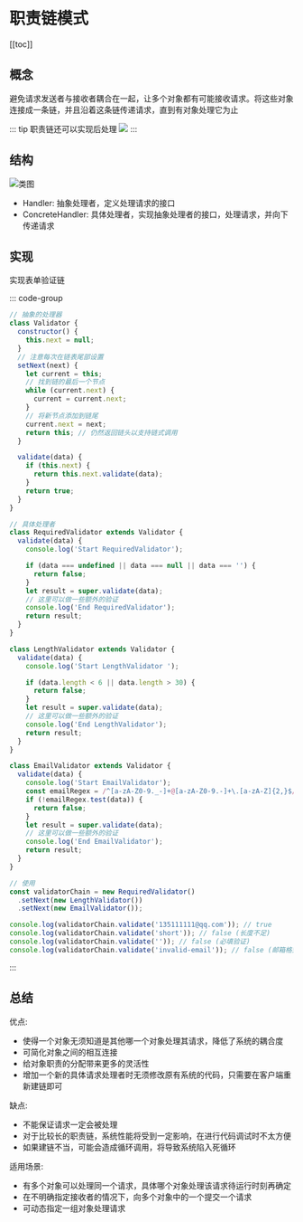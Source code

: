 # 职责链模式

[[toc]]

## 概念

避免请求发送者与接收者耦合在一起，让多个对象都有可能接收请求。将这些对象连接成一条链，并且沿着这条链传递请求，直到有对象处理它为止

::: tip 职责链还可以实现后处理
![](https://image-bucket-1307756649.cos.ap-chengdu.myqcloud.com/image/20250708221206339.png)
:::

## 结构

![类图](https://image-bucket-1307756649.cos.ap-chengdu.myqcloud.com/image/20250708214625716.png)

- Handler: 抽象处理者，定义处理请求的接口
- ConcreteHandler: 具体处理者，实现抽象处理者的接口，处理请求，并向下传递请求

## 实现

实现表单验证链

::: code-group

```js [抽象处理者] {8-17}
// 抽象的处理器
class Validator {
  constructor() {
    this.next = null;
  }
  // 注意每次在链表尾部设置
  setNext(next) {
    let current = this;
    // 找到链的最后一个节点
    while (current.next) {
      current = current.next;
    }
    // 将新节点添加到链尾
    current.next = next;
    return this; // 仍然返回链头以支持链式调用
  }

  validate(data) {
    if (this.next) {
      return this.next.validate(data);
    }
    return true;
  }
}
```

```js [具体处理者]
// 具体处理者
class RequiredValidator extends Validator {
  validate(data) {
    console.log('Start RequiredValidator');

    if (data === undefined || data === null || data === '') {
      return false;
    }
    let result = super.validate(data);
    // 这里可以做一些额外的验证
    console.log('End RequiredValidator');
    return result;
  }
}

class LengthValidator extends Validator {
  validate(data) {
    console.log('Start LengthValidator ');

    if (data.length < 6 || data.length > 30) {
      return false;
    }
    let result = super.validate(data);
    // 这里可以做一些额外的验证
    console.log('End LengthValidator');
    return result;
  }
}

class EmailValidator extends Validator {
  validate(data) {
    console.log('Start EmailValidator');
    const emailRegex = /^[a-zA-Z0-9._-]+@[a-zA-Z0-9.-]+\.[a-zA-Z]{2,}$/;
    if (!emailRegex.test(data)) {
      return false;
    }
    let result = super.validate(data);
    // 这里可以做一些额外的验证
    console.log('End EmailValidator');
    return result;
  }
}
```

```js [客户端]
// 使用
const validatorChain = new RequiredValidator()
  .setNext(new LengthValidator())
  .setNext(new EmailValidator());

console.log(validatorChain.validate('135111111@qq.com')); // true
console.log(validatorChain.validate('short')); // false (长度不足)
console.log(validatorChain.validate('')); // false (必填验证)
console.log(validatorChain.validate('invalid-email')); // false (邮箱格式)
```

:::

## 总结

优点:

- 使得一个对象无须知道是其他哪一个对象处理其请求，降低了系统的耦合度
- 可简化对象之间的相互连接
- 给对象职责的分配带来更多的灵活性
- 增加一个新的具体请求处理者时无须修改原有系统的代码，只需要在客户端重新建链即可

缺点:

- 不能保证请求一定会被处理
- 对于比较长的职责链，系统性能将受到一定影响，在进行代码调试时不太方便
- 如果建链不当，可能会造成循环调用，将导致系统陷入死循环

适用场景:

- 有多个对象可以处理同一个请求，具体哪个对象处理该请求待运行时刻再确定
- 在不明确指定接收者的情况下，向多个对象中的一个提交一个请求
- 可动态指定一组对象处理请求
